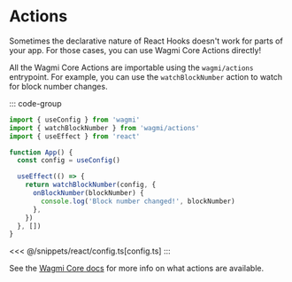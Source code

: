 # Actions

Sometimes the declarative nature of React Hooks doesn't work for parts of your app. For those cases, you can use Wagmi Core Actions directly!

All the Wagmi Core Actions are importable using the `wagmi/actions` entrypoint. For example, you can use the `watchBlockNumber` action to watch for block number changes.

::: code-group
```ts [index.tsx]
import { useConfig } from 'wagmi'
import { watchBlockNumber } from 'wagmi/actions'
import { useEffect } from 'react'

function App() {
  const config = useConfig()

  useEffect(() => {
    return watchBlockNumber(config, {
      onBlockNumber(blockNumber) {
        console.log('Block number changed!', blockNumber)
      },
    })
  }, [])
}
```
<<< @/snippets/react/config.ts[config.ts]
:::

See the [Wagmi Core docs](/core/actions) for more info on what actions are available.
